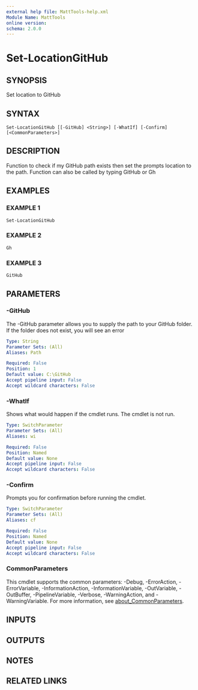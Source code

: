 ```yaml
---
external help file: MattTools-help.xml
Module Name: MattTools
online version:
schema: 2.0.0
---
```


# Set-LocationGitHub

## SYNOPSIS
Set location to GitHub

## SYNTAX

```
Set-LocationGitHub [[-GitHub] <String>] [-WhatIf] [-Confirm] [<CommonParameters>]
```

## DESCRIPTION
Function to check if my GitHub path exists then set the prompts location to the path.
Function can also be called by typing GitHub or Gh

## EXAMPLES

### EXAMPLE 1
```
Set-LocationGitHub
```

### EXAMPLE 2
```
Gh
```

### EXAMPLE 3
```
GitHub
```

## PARAMETERS

### -GitHub
The -GitHub parameter allows you to supply the path to your GitHub folder.
If the folder does not exist, you will see an error

```yaml
Type: String
Parameter Sets: (All)
Aliases: Path

Required: False
Position: 1
Default value: C:\GitHub
Accept pipeline input: False
Accept wildcard characters: False
```

### -WhatIf
Shows what would happen if the cmdlet runs.
The cmdlet is not run.

```yaml
Type: SwitchParameter
Parameter Sets: (All)
Aliases: wi

Required: False
Position: Named
Default value: None
Accept pipeline input: False
Accept wildcard characters: False
```

### -Confirm
Prompts you for confirmation before running the cmdlet.

```yaml
Type: SwitchParameter
Parameter Sets: (All)
Aliases: cf

Required: False
Position: Named
Default value: None
Accept pipeline input: False
Accept wildcard characters: False
```

### CommonParameters
This cmdlet supports the common parameters: -Debug, -ErrorAction, -ErrorVariable, -InformationAction, -InformationVariable, -OutVariable, -OutBuffer, -PipelineVariable, -Verbose, -WarningAction, and -WarningVariable. For more information, see [about_CommonParameters](http://go.microsoft.com/fwlink/?LinkID=113216).

## INPUTS

## OUTPUTS

## NOTES

## RELATED LINKS
